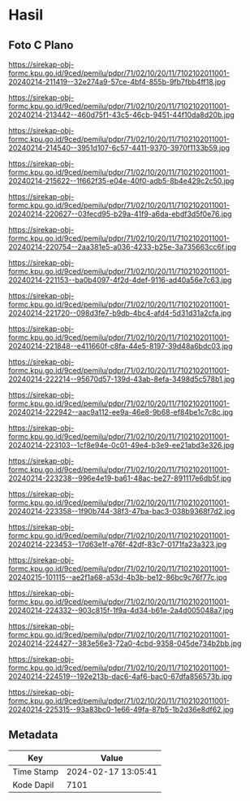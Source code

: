 # Hasil

## Foto C Plano

https://sirekap-obj-formc.kpu.go.id/9ced/pemilu/pdpr/71/02/10/20/11/7102102011001-20240214-211419--32e274a9-57ce-4bf4-855b-9fb7fbb4ff18.jpg

https://sirekap-obj-formc.kpu.go.id/9ced/pemilu/pdpr/71/02/10/20/11/7102102011001-20240214-213442--460d75f1-43c5-46cb-9451-44f10da8d20b.jpg

https://sirekap-obj-formc.kpu.go.id/9ced/pemilu/pdpr/71/02/10/20/11/7102102011001-20240214-214540--3951d107-6c57-4411-9370-3970f1133b59.jpg

https://sirekap-obj-formc.kpu.go.id/9ced/pemilu/pdpr/71/02/10/20/11/7102102011001-20240214-215622--1f662f35-e04e-40f0-adb5-8b4e429c2c50.jpg

https://sirekap-obj-formc.kpu.go.id/9ced/pemilu/pdpr/71/02/10/20/11/7102102011001-20240214-220627--03fecd95-b29a-41f9-a6da-ebdf3d5f0e76.jpg

https://sirekap-obj-formc.kpu.go.id/9ced/pemilu/pdpr/71/02/10/20/11/7102102011001-20240214-220754--2aa381e5-a036-4233-b25e-3a735663cc6f.jpg

https://sirekap-obj-formc.kpu.go.id/9ced/pemilu/pdpr/71/02/10/20/11/7102102011001-20240214-221153--ba0b4097-4f2d-4def-9116-ad40a56e7c63.jpg

https://sirekap-obj-formc.kpu.go.id/9ced/pemilu/pdpr/71/02/10/20/11/7102102011001-20240214-221720--098d3fe7-b9db-4bc4-afd4-5d31d31a2cfa.jpg

https://sirekap-obj-formc.kpu.go.id/9ced/pemilu/pdpr/71/02/10/20/11/7102102011001-20240214-221848--e411660f-c8fa-44e5-8197-39d48a6bdc03.jpg

https://sirekap-obj-formc.kpu.go.id/9ced/pemilu/pdpr/71/02/10/20/11/7102102011001-20240214-222214--95670d57-139d-43ab-8efa-3498d5c578b1.jpg

https://sirekap-obj-formc.kpu.go.id/9ced/pemilu/pdpr/71/02/10/20/11/7102102011001-20240214-222942--aac9a112-ee9a-46e8-9b68-ef84be1c7c8c.jpg

https://sirekap-obj-formc.kpu.go.id/9ced/pemilu/pdpr/71/02/10/20/11/7102102011001-20240214-223103--1cf8e94e-0c01-49e4-b3e9-ee21abd3e326.jpg

https://sirekap-obj-formc.kpu.go.id/9ced/pemilu/pdpr/71/02/10/20/11/7102102011001-20240214-223238--996e4e19-ba61-48ac-be27-891117e6db5f.jpg

https://sirekap-obj-formc.kpu.go.id/9ced/pemilu/pdpr/71/02/10/20/11/7102102011001-20240214-223358--1f90b744-38f3-47ba-bac3-038b9368f7d2.jpg

https://sirekap-obj-formc.kpu.go.id/9ced/pemilu/pdpr/71/02/10/20/11/7102102011001-20240214-223453--17d63e1f-a76f-42df-83c7-0171fa23a323.jpg

https://sirekap-obj-formc.kpu.go.id/9ced/pemilu/pdpr/71/02/10/20/11/7102102011001-20240215-101115--ae2f1a68-a53d-4b3b-be12-86bc9c76f77c.jpg

https://sirekap-obj-formc.kpu.go.id/9ced/pemilu/pdpr/71/02/10/20/11/7102102011001-20240214-224332--903c815f-1f9a-4d34-b61e-2a4d005048a7.jpg

https://sirekap-obj-formc.kpu.go.id/9ced/pemilu/pdpr/71/02/10/20/11/7102102011001-20240214-224427--383e56e3-72a0-4cbd-9358-045de734b2bb.jpg

https://sirekap-obj-formc.kpu.go.id/9ced/pemilu/pdpr/71/02/10/20/11/7102102011001-20240214-224519--192e213b-dac6-4af6-bac0-67dfa856573b.jpg

https://sirekap-obj-formc.kpu.go.id/9ced/pemilu/pdpr/71/02/10/20/11/7102102011001-20240214-225315--93a83bc0-1e66-49fa-87b5-1b2d36e8df62.jpg


## Metadata

| Key        | Value               |
| ---------- | ------------------- |
| Time Stamp | 2024-02-17 13:05:41 |
| Kode Dapil | 7101                |



